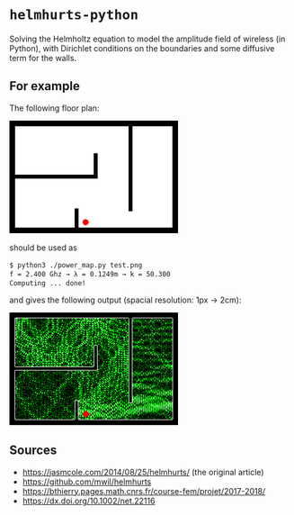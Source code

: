 # `helmhurts-python`
Solving the Helmholtz equation to model the amplitude field of wireless (in Python),
with Dirichlet conditions on the boundaries and some diffusive term for the walls.

## For example

The following floor plan:

![](test.png)

should be used as

```
$ python3 ./power_map.py test.png
f = 2.400 Ghz → λ = 0.1249m → k = 50.300
Computing ... done!
```

and gives the following output (spacial resolution: 1px → 2cm):

![](test_out.png)


## Sources

+ https://jasmcole.com/2014/08/25/helmhurts/ (the original article)
+ https://github.com/mwil/helmhurts
+ https://bthierry.pages.math.cnrs.fr/course-fem/projet/2017-2018/
+ https://dx.doi.org/10.1002/net.22116